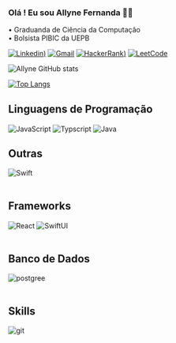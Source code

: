### Olá ! Eu sou Allyne Fernanda 🖐🏻

• Graduanda de Ciência da Computação
<br>
• Bolsista PIBIC da UEPB
<br/>

[![Linkedin](https://img.shields.io/badge/LinkedIn-0077B5?style=for-the-badge&logo=linkedin&logoColor=white))](https://www.linkedin.com/in/allyne-fernanda-5a3312231/)
[![Gmail](https://img.shields.io/badge/Gmail-D14836?style=for-the-badge&logo=gmail&logoColor=white)](https:/fernandavsobrinho@gmail.com)
[![HackerRank](https://img.shields.io/badge/-Hackerrank-2EC866?style=for-the-badge&logo=HackerRank&logoColor=white))](https://hackerrank.com/allyne_sobrinho)
[![LeetCode](https://img.shields.io/badge/-LeetCode-FFA116?style=for-the-badge&logo=LeetCode&logoColor=black)](https://leetcode.com/fernandavso)

![Allyne GitHub stats](https://github-readme-stats.vercel.app/api?username=allynefernanda&show_icons=true&theme=tokyonight)

[![Top Langs](https://github-readme-stats.vercel.app/api/top-langs/?username=allynefernanda&theme=tokyonight)](https://github.com/allynefernanda/github-readme-stats)


## Linguagens de Programação
<div style="display: inline_block">
  <img align="center" alt="JavaScript" src="https://img.shields.io/badge/JavaScript-F7DF1E?style=for-the-badge&logo=javascript&logoColor=black" />
  <img align="center" alt="Typscript" src="https://img.shields.io/badge/TypeScript-007ACC?style=for-the-badge&logo=typescript&logoColor=white" />
  <img align="center" alt="Java" src="https://img.shields.io/badge/Java-ED8B00?style=for-the-badge&logo=openjdk&logoColor=white" />
 
</div>

## Outras
<div style="display: inline_block">
  <img align="center" alt="Swift" src="https://img.shields.io/badge/Swift-FA7343?style=for-the-badge&logo=swift&logoColor=white" />
</div><br/>

  
## Frameworks 
<div>
  <img align="center" alt="React" src="https://img.shields.io/badge/React-20232A?style=for-the-badge&logo=react&logoColor=61DAFB" />
  <img align="center" alt="SwiftUI" src="https://img.shields.io/badge/SwiftUI-003366?style=for-the-badge&logo=swift&logoColor=white" />    
</div><br/>

## Banco de Dados
<div>  <img align="center" alt="postgree" src="https://img.shields.io/badge/PostgreSQL-316192?style=for-the-badge&logo=postgresql&logoColor=white" />
</div>
<br/>


## Skills
<div>
  <img align="center" alt="git" src="https://img.shields.io/badge/GIT-E44C30?style=for-the-badge&logo=git&logoColor=white" </div>
